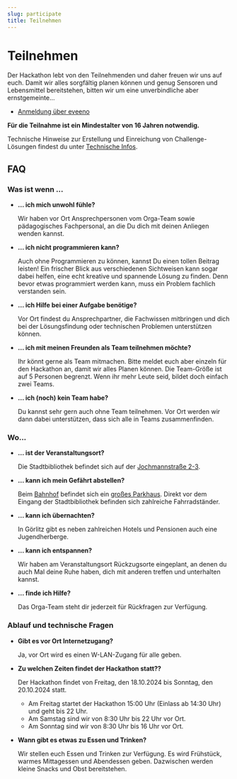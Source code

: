 ```yaml
---
slug: participate
title: Teilnehmen
---
```


# Teilnehmen

Der Hackathon lebt von den Teilnehmenden und daher freuen wir uns auf euch. Damit wir alles sorgfältig planen können und
genug Sensoren und Lebensmittel bereitstehen, bitten wir um eine unverbindliche aber ernstgemeinte...

- [Anmeldung über eveeno](https://eveeno.com/hackathon-goerlitz-2024)

**Für die Teilnahme ist ein Mindestalter von 16 Jahren notwendig.**

Technische Hinweise zur Erstellung und Einreichung von Challenge-Lösungen findest du
unter [Technische Infos](/techinfo).

## FAQ

### Was ist wenn ...

- **... ich mich unwohl fühle?**

  Wir haben vor Ort Ansprechpersonen vom Orga-Team sowie pädagogisches Fachpersonal, an die Du dich mit deinen
  Anliegen wenden kannst.

- **... ich nicht programmieren kann?**

  Auch ohne Programmieren zu können, kannst Du einen tollen Beitrag leisten! Ein frischer Blick aus verschiedenen
  Sichtweisen kann sogar dabei helfen, eine echt kreative und spannende Lösung zu finden. Denn bevor etwas
  programmiert werden kann, muss ein Problem fachlich verstanden sein.

- **... ich Hilfe bei einer Aufgabe benötige?**

  Vor Ort findest du Ansprechpartner, die Fachwissen mitbringen und dich bei der Lösungsfindung oder technischen
  Problemen unterstützen können.

- **... ich mit meinen Freunden als Team teilnehmen möchte?**

  Ihr könnt gerne als Team mitmachen. Bitte meldet euch aber einzeln für den Hackathon an, damit wir alles
  Planen können. Die Team-Größe ist auf 5 Personen begrenzt. Wenn ihr mehr Leute seid, bildet doch einfach zwei Teams.

- **... ich (noch) kein Team habe?**

  Du kannst sehr gern auch ohne Team teilnehmen. Vor Ort werden wir dann dabei unterstützen, dass sich alle in Teams
  zusammenfinden.

### Wo...

- **... ist der Veranstaltungsort?**

  Die Stadtbibliothek befindet sich auf der [Jochmannstraße 2-3](https://osm.org/go/0MjYKLBAw?node=3249335637).

- **... kann ich mein Gefährt abstellen?**

  Beim [Bahnhof](https://www.openstreetmap.org/node/1438696887#map=19/51.14679/14.97830) befindet sich
  ein [großes Parkhaus](https://www.openstreetmap.org/way/98941290#map=19/51.14627/14.98233). Direkt vor dem Eingang der
  Stadtbibliothek befinden
  sich zahlreiche Fahrradständer.

- **... kann ich übernachten?**

  In Görlitz gibt es neben zahlreichen Hotels und Pensionen auch eine Jugendherberge.

- **... kann ich entspannen?**

  Wir haben am Veranstaltungsort Rückzugsorte eingeplant, an denen du auch Mal deine
  Ruhe haben, dich mit anderen treffen und unterhalten kannst.

- **... finde ich Hilfe?**

  Das Orga-Team steht dir jederzeit für Rückfragen zur Verfügung.

### Ablauf und technische Fragen

- **Gibt es vor Ort Internetzugang?**

  Ja, vor Ort wird es einen W-LAN-Zugang für alle geben.

- **Zu welchen Zeiten findet der Hackathon statt??**

  Der Hackathon findet von Freitag, den 18.10.2024 bis Sonntag, den 20.10.2024 statt.

    - Am Freitag startet der Hackathon 15:00 Uhr (Einlass ab 14:30 Uhr) und geht bis 22 Uhr.
    - Am Samstag sind wir von 8:30 Uhr bis 22 Uhr vor Ort.
    - Am Sonntag sind wir von 8:30 Uhr bis 16 Uhr vor Ort.

- **Wann gibt es etwas zu Essen und Trinken?**

  Wir stellen euch Essen und Trinken zur Verfügung. Es wird Frühstück, warmes Mittagessen und Abendessen
  geben. Dazwischen werden kleine Snacks und Obst bereitstehen.

